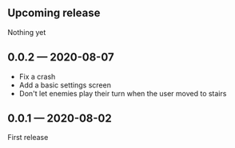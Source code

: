 ## Upcoming release

Nothing yet

## 0.0.2 — 2020-08-07

* Fix a crash
* Add a basic settings screen
* Don't let enemies play their turn when the user moved to stairs

## 0.0.1 — 2020-08-02

First release
